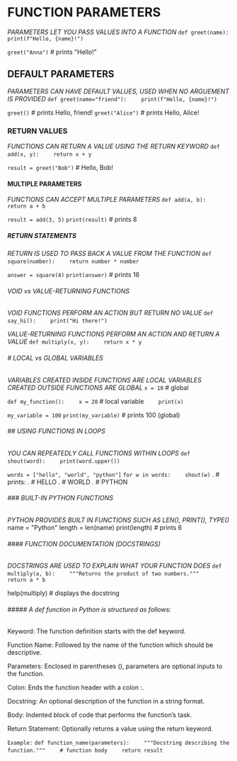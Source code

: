 # FUNCTION PARAMETERS
*PARAMETERS LET YOU PASS VALUES INTO A FUNCTION*
`def greet(name):`
`    print(f"Hello, {name}!")`

`greet("Anna")` # prints "Hello!"

## DEFAULT PARAMETERS
*PARAMETERS CAN HAVE DEFAULT VALUES, USED WHEN NO ARGUEMENT IS PROVIDED*
`def greet(name="friend"):`
`    print(f"Hello, {name}!")`

`greet()`          # prints Hello, friend!
`greet("Alice")`   # prints Hello, Alice!

### RETURN VALUES
*FUNCTIONS CAN RETURN A VALUE USING THE RETURN KEYWORD*
`def add(x, y):`
`    return x + y`

`result = greet("Bob")`  # Hello, Bob!

#### MULTIPLE PARAMETERS
*FUNCTIONS CAN ACCEPT MULTIPLE PARAMETERS*
`def add(a, b):`
`    return a + b`

`result = add(3, 5)`
`print(result)`   # prints 8

##### RETURN STATEMENTS
*RETURN IS USED TO PASS BACK A VALUE FROM THE FUNCTION*
`def square(number):`
`    return number * number`

`answer = square(4)`
`print(answer)`    # prints 16

###### VOID vs VALUE-RETURNING FUNCTIONS
*VOID FUNCTIONS PERFORM AN ACTION BUT RETURN NO VALUE*
`def say_hi():`
`    print("Hi there!")`

*VALUE-RETURNING FUNCTIONS PERFORM AN ACTION AND RETURN A VALUE*
`def multiply(x, y):`
`    return x * y`

###### # LOCAL vs GLOBAL VARIABLES
*VARIABLES CREATED INSIDE FUNCTIONS ARE LOCAL*
*VARIABLES CREATED OUTSIDE FUNCTIONS ARE GLOBAL*
`x = 10`  # global

`def my_function():`
`    x = 20`  # local variable
`    print(x)`

`my_variable = 100`
`print(my_variable)`  # prints 100 (global)

###### ## USING FUNCTIONS IN LOOPS
*YOU CAN REPEATEDLY CALL FUNCTIONS WITHIN LOOPS*
`def shout(word):`
`    print(word.upper())`

`words = ["hello", "world", "python"]`
`for w in words:`
`    shout(w)`
. # prints:
. # HELLO
. # WORLD
. # PYTHON

###### ### BUILT-IN PYTHON FUNCTIONS
*PYTHON PROVIDES BUILT IN FUNCTIONS SUCH AS LEN(), PRINT(), TYPE()*
name = "Python"
length = len(name)
print(length)  # prints 6

###### #### FUNCTION DOCUMENTATION (DOCSTRINGS)
*DOCSTRINGS ARE USED TO EXPLAIN WHAT YOUR FUNCTION DOES*
`def multiply(a, b):`
`    """Returns the product of two numbers."""`
`    return a * b`

help(multiply)  # displays the docstring

###### ##### A def function in Python is structured as follows:

Keyword: The function definition starts with the def keyword.

Function Name: Followed by the name of the function which should be descriptive.

Parameters: Enclosed in parentheses (), parameters are optional inputs to the function.

Colon: Ends the function header with a colon :.

Docstring: An optional description of the function in a string format.

Body: Indented block of code that performs the function’s task.

Return Statement: Optionally returns a value using the return keyword.

`Example:`
`def function_name(parameters):`
`    """Docstring describing the function."""`
`    # function body`
`    return result`